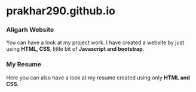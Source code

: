 # prakhar290.github.io

### Aligarh Website

You can have a look at my project work. I have created a website by just using **HTML, CSS**, little bit of **Javascript and bootstrap**.

### My Resume

Here you can also have a look at my resume created using only **HTML and CSS**. 
